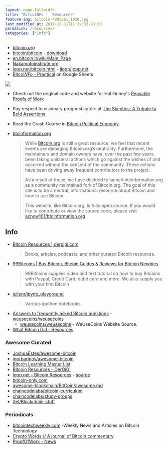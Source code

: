 ```yaml
---
layout: page-fullwidth
title: "BitcoiNFo -  Resources"
feature-img: bitcoin-4205661_1920.jpg
last_modified_at: 2019-12-31T11:22:33-23:00
permalink: /resources/
categories: ["Info"]
---
```



* [bitcoin.*org*](https://bitcoin.org/)
* [bitcoin/bitcoin](https://github.com/bitcoin/bitcoin/) - [download](https://bitcoin.org/en/download) 
* [en.bitcoin.it/wiki/Main_Page](https://en.bitcoin.it/wiki/Main_Page)
* [Nakamotoinstitute.org](https://nakamotoinstitute.org/)
* [lopp.net/bitcoin.html](https://lopp.net/bitcoin.html) - [jlopp/jopp.net](https://github.com/jlopp/lopp.net)
* [Bitcoi*NFo* - Practical](https://docs.google.com/spreadsheets/d/1Z3Ofa4P8097VWV70Z_bMqIMladngvm-Ck24ot9TDNmw/) on Google Sheets 

[![](https://i.imgur.com/3W9sMJGl.png)](https://nakamotoinstitute.org/bitcoin/)

* Check out the original code and website for Hal Finney's [Reusable Proofs of Work](https://nakamotoinstitute.org/finney/rpow/)
* Pay respect to visionary prognosticators at [The Skeptics: A Tribute to Bold Assertions](https://nakamotoinstitute.org/the-skeptics/)
* Read the Crash Course in [Bitcoin Political Economy](https://nakamotoinstitute.org/crash-course/)

* [btcinformation.org](https://btcinformation.org)
  >While [Bitcoin.org](https://bitcoin.org) is still a great resource, we feel that recent events are damaging Bitcoin.org’s neutrality. Furthermore, the maintainers and domain owners have, over the past few years, been taking unilateral actions which go against the wishes of and occurred without the consent of the community. These actions have been driving away frequent contributors to the project.
  >
  >As a result of these, we have decided to launch btcinformation.org as a community maintained fork of Bitcoin.org. The goal of this site is to be a neutral, informational resource about Bitcoin and how to use Bitcoin.
  >
  >This website, like Bitcoin.org, is fully open source. If you would like to contribute or view the source code, please visit [achow101/btcinformation.org](https://github.com/achow101/btcinformation.org)

## Info

* [Bitcoin Resources | dergigi.com](https://dergigi.com/bitcoin/resources/)
  > Books, articles, podcasts, and other curated Bitcoin resources.
* [99Bitcoins | Buy Bitcoin, Bitcoin Guides & Reviews for Bitcoin Newbies](https://99bitcoins.com/)
  > 99Bitcoins supplies video and text tutorial on how to buy Bitcoins with Paypal, Credit Card, debit card and more. We also supply you with your first Bitcoin
* [julienr/ipynb_playground](https://github.com/julienr/ipynb_playground)
  > Various ipython notebooks.
* [Answers to frequently asked Bitcoin questions](https://www.weusecoins.com/en/questions/) - [weusecoins/weusecoins](https://github.com/weusecoins/weusecoins)
  * [weusecoins/weusecoins](https://github.com/weusecoins/weusecoins) - WeUseCoins Website Source.
* [What Bitcoin Did - Resources](https://www.whatbitcoindid.com/resources)

### Awesome Curated

* [JoshuaEstes/awesome-bitcoin](https://github.com/JoshuaEstes/awesome-bitcoin)
* [igorbarinov/awesome-bitcoin](https://github.com/igorbarinov/awesome-bitcoin)
* [Bitcoin Learning Master List](https://www.evernote.com/shard/s341/sh/b7065b5d-353e-4aca-8cf7-5c4d6392ba4b/7c27ada4b31da804) 
* [Bitcoin Resources - DerGiGI](https://dergigi.com/bitcoin/resources/)
* [lopp.net - Bitcoin Resources](https://lopp.net/bitcoin) - [source](https://github.com/jlopp/lopp.net)
* [bitcoin-only.com](https://bitcoin-only.com/)
* [awesome-blockchain/BitCoin/awesome.md](https://github.com/yjjnls/awesome-blockchain/blob/master/BitCoin/awesome.md)
* [chaincodelabs/bitcoin-curriculum](https://github.com/chaincodelabs/bitcoin-curriculum)
* [chaincodelabs/study-groups](https://github.com/chaincodelabs/study-groups)
* [Xel/Blockchain-stuff](https://github.com/Xel/Blockchain-stuff)


### Periodicals

* [bitcointechweekly.com](http://bitcointechweekly.com/) -Weekly News and Articles on Bitcoin Technology
* [Crypto Words // A journal of Bitcoin commentary](https://cryptowords.github.io/)
* [ProofOfWork - News](https://proofofwork.news/)

